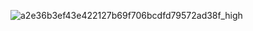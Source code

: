 ![a2e36b3ef43e422127b69f706bcdfd79572ad38f_high](https://github.com/user-attachments/assets/9be5ace9-eb09-44f0-82fe-60e466435dd0)
